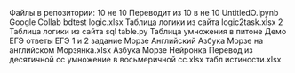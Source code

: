 Файлы в репозитории:
10 не 10 Переводит из 10 в не 10
UntitledO.ipynb Google Collab
bdtest
logic.xlsx Таблица логики из сайта
logic2task.xlsx 2 Таблица логики из сайта
sql 
table.py Таблица умножения в питоне
Демо ЕГЭ ответы ЕГЭ 1 и 2 задание
Морзе Английский Азбука Морзе на английском
Морзянка.xlsx Азбука Морзе
Нейронка
Перевод из десятичной сс умножение в восьмеричной сс.xlsx 
табл истиности.xlsx

